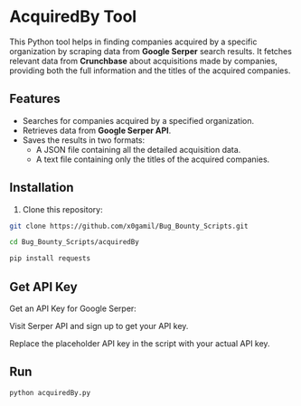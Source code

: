 # AcquiredBy Tool

This Python tool helps in finding companies acquired by a specific organization by scraping data from **Google Serper** search results. It fetches relevant data from **Crunchbase** about acquisitions made by companies, providing both the full information and the titles of the acquired companies.

## Features

- Searches for companies acquired by a specified organization.
- Retrieves data from **Google Serper API**.
- Saves the results in two formats:
  - A JSON file containing all the detailed acquisition data.
  - A text file containing only the titles of the acquired companies.

## Installation

1. Clone this repository:

```bash
git clone https://github.com/x0gamil/Bug_Bounty_Scripts.git

cd Bug_Bounty_Scripts/acquiredBy

pip install requests
```

## Get API Key

Get an API Key for Google Serper:

Visit Serper API and sign up to get your API key.

Replace the placeholder API key in the script with your actual API key.

## Run

```bash
python acquiredBy.py
 ```
